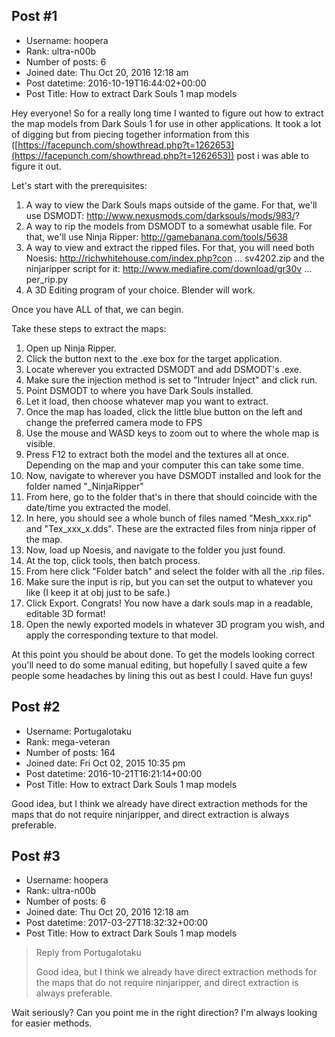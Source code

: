 ## Post #1
- Username: hoopera
- Rank: ultra-n00b
- Number of posts: 6
- Joined date: Thu Oct 20, 2016 12:18 am
- Post datetime: 2016-10-19T16:44:02+00:00
- Post Title: How to extract Dark Souls 1 map models

Hey everyone! So for a really long time I wanted to figure out how to extract the map models from Dark Souls 1 for use in other applications. It took a lot of digging but from piecing together information from this ([https://facepunch.com/showthread.php?t=1262653](https://facepunch.com/showthread.php?t=1262653)) post i was able to figure it out.

Let's start with the prerequisites:
1. A way to view the Dark Souls maps outside of the game. For that, we'll use DSMODT: http://www.nexusmods.com/darksouls/mods/983/?
2. A way to rip the models from DSMODT to a somewhat usable file. For that, we'll use Ninja Ripper: http://gamebanana.com/tools/5638
3. A way to view and extract the ripped files. For that, you will need both Noesis: http://richwhitehouse.com/index.php?con ... sv4202.zip and the ninjaripper script for it: http://www.mediafire.com/download/gr30v ... per_rip.py
4. A 3D Editing program of your choice. Blender will work.

Once you have ALL of that, we can begin.

Take these steps to extract the maps:
1. Open up Ninja Ripper.
2. Click the button next to the .exe box for the target application.
3. Locate wherever you extracted DSMODT and add DSMODT's .exe.
4. Make sure the injection method is set to "Intruder Inject" and click run.
5. Point DSMODT to where you have Dark Souls installed.
6. Let it load, then choose whatever map you want to extract.
7. Once the map has loaded, click the little blue button on the left and change the preferred camera mode to FPS
8. Use the mouse and WASD keys to zoom out to where the whole map is visible.
9. Press F12 to extract both the model and the textures all at once. Depending on the map and your computer this can take some time.
10. Now, navigate to wherever you have DSMODT installed and look for the folder named "_NinjaRipper"
11. From here, go to the folder that's in there that should coincide with the date/time you extracted the model.
12. In here, you should see a whole bunch of files named "Mesh_xxx.rip" and "Tex_xxx_x.dds". These are the extracted files from ninja ripper of the map.
13. Now, load up Noesis, and navigate to the folder you just found.
14. At the top, click tools, then batch process.
15. From here click "Folder batch" and select the folder with all the .rip files.
16. Make sure the input is rip, but you can set the output to whatever you like (I keep it at obj just to be safe.)
17. Click Export. Congrats! You now have a dark souls map in a readable, editable 3D format!
18. Open the newly exported models in whatever 3D program you wish, and apply the corresponding texture to that model. 

At this point you should be about done. To get the models looking correct you'll need to do some manual editing, but hopefully I saved quite a few people some headaches by lining this out as best I could. Have fun guys!
## Post #2
- Username: Portugalotaku
- Rank: mega-veteran
- Number of posts: 164
- Joined date: Fri Oct 02, 2015 10:35 pm
- Post datetime: 2016-10-21T16:21:14+00:00
- Post Title: How to extract Dark Souls 1 map models

Good idea, but I think we already have direct extraction methods for the maps that do not require ninjaripper, and direct extraction is always preferable.
## Post #3
- Username: hoopera
- Rank: ultra-n00b
- Number of posts: 6
- Joined date: Thu Oct 20, 2016 12:18 am
- Post datetime: 2017-03-27T18:32:32+00:00
- Post Title: How to extract Dark Souls 1 map models

> Reply from Portugalotaku
>
> Good idea, but I think we already have direct extraction methods for the maps that do not require ninjaripper, and direct extraction is always preferable.

Wait seriously? Can you point me in the right direction? I'm always looking for easier methods.
